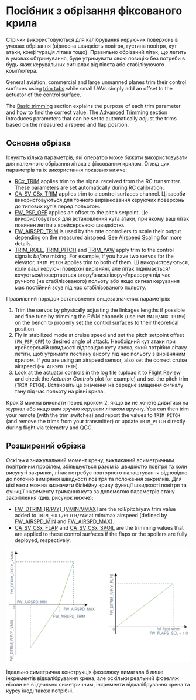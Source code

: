 # Посібник з обрізання фіксованого крила

Стрічки використовуються для калібрування керуючих поверхонь в умовах обрізання (відносна швидкість повітря, густина повітря, кут атаки, конфігурація літака тощо).
Правильно обрізаний літак, що летить в умовах обтримування, буде утримувати свою позицію без потреби в будь-яких керувальних сигналах від пілота або стабілізуючого комп'ютера.

General aviation, commercial and large unmanned planes trim their control surfaces using [trim tabs](https://en.wikipedia.org/wiki/Trim_tab) while small UAVs simply add an offset to the actuator of the control surface.

The [Basic trimming](#basic-trimming) section explains the purpose of each trim parameter and how to find the correct value.
The [Advanced Trimming](#advanced-trimming) section introduces parameters that can be set to automatically adjust the trims based on the measured airspeed and flap position.

## Основна обрізка

Існують кілька параметрів, які оператор може бажати використовувати для належного обрізання літака з фіксованим крилом.
Огляд цих параметрів та їх використання показано нижче:

- [RCx_TRIM](../advanced_config/parameter_reference.md#RC1_TRIM) applies trim to the signal received from the RC transmitter.
  These parameters are set automatically during [RC calibration](../config/radio.md).
- [CA_SV_CSx_TRIM](../advanced_config/parameter_reference.md#CA_SV_CS0_TRIM) applies trim to a control surfaces channel.
  Ці засоби використовуються для точного вирівнювання керуючих поверхонь до типових кутів перед польотом.
- [FW_PSP_OFF](../advanced_config/parameter_reference.md#FW_PSP_OFF) applies an offset to the pitch setpoint.
  Це використовується для встановлення кута атаки, при якому ваш літак повинен летіти з крейсерською швидкістю.
- [FW_AIRSPD_TRIM](../advanced_config/parameter_reference.md#FW_AIRSPD_TRIM) is used by the rate controllers to scale their output depending on the measured airspeed.
  See [Airspeed Scaling](../flight_stack/controller_diagrams.md#airspeed-scaling) for more details.
- [TRIM_ROLL](../advanced_config/parameter_reference.md#TRIM_ROLL), [TRIM_PITCH](../advanced_config/parameter_reference.md#TRIM_PITCH) and [TRIM_YAW](../advanced_config/parameter_reference.md#TRIM_YAW) apply trim to the control signals _before_ mixing.
  For example, if you have two servos for the elevator, `TRIM_PITCH` applies trim to both of them.
  Ці використовуються, коли ваші керуючі поверхні вирівняні, але літак піднімається/кочується/повертається вгору/вниз/ліворуч/праворуч під час ручного (не стабілізованого) польоту або якщо сигнал керування має постійний зсув під час стабілізованого польоту.

Правильний порядок встановлення вищезазначених параметрів:

1. Trim the servos by physically adjusting the linkages lengths if possible and fine tune by trimming the PWM channels (use `PWM_MAIN/AUX_TRIMx`) on the bench to properly set the control surfaces to their theoretical position.
2. Fly in stabilized mode at cruise speed and set the pitch setpoint offset (`FW_PSP_OFF`) to desired angle of attack.
   Необхідний кут атаки при крейсерській швидкості відповідає куту крена, який потрібно літаку летіти, щоб утримати постійну висоту під час польоту з вирівняним крилом.
   If you are using an airspeed sensor, also set the correct cruise airspeed (`FW_AIRSPD_TRIM`).
3. Look at the actuator controls in the log file (upload it to [Flight Review](https://logs.px4.io) and check the _Actuator Controls_ plot for example) and set the pitch trim (`TRIM_PITCH`).
   Встановіть це значення на середнє зміщення сигналу тану під час польоту на рівні крила.

Крок 3 можна виконати перед кроком 2, якщо ви не хочете дивитися на журнал або якщо вам зручно керувати літаком вручну.
You can then trim your remote (with the trim switches) and report the values to `TRIM_PITCH` (and remove the trims from your transmitter) or update `TRIM_PITCH` directly during flight via telemetry and QGC.

## Розширений обрізка

Оскільки знижувальний момент крену, викликаний асиметричним повітряним профілем, збільшується разом із швидкістю повітря та коли висунуті закрилки, літак потребує повторного налаштування відповідно до поточно виміряної швидкості повітря та положення закрилків.
Для цієї мети можна визначити білінійну криву функції швидкості повітря та функції інкременту тримання кута за допомогою параметрів стану закріплення (див. рисунок нижче):

- [FW_DTRIM\_\[R/P/Y\]\_\[VMIN/VMAX\]](../advanced_config/parameter_reference.md#FW_DTRIM_R_VMIN) are the roll/pitch/yaw trim value added to `TRIM_ROLL/PITCH/YAW` at min/max airspeed (defined by [FW_AIRSPD_MIN](../advanced_config/parameter_reference.md#FW_AIRSPD_MIN) and [FW_AIRSPD_MAX](../advanced_config/parameter_reference.md#FW_AIRSPD_MAX)).
- [CA_SV_CSx_FLAP](../advanced_config/parameter_reference.md#CA_SV_CS0_FLAP) and [CA_SV_CSx_SPOIL](../advanced_config/parameter_reference.md#CA_SV_CS0_SPOIL) are the trimming values that are applied to these control surfaces if the flaps or the spoilers are fully deployed, respectively.

![Dtrim Curve](../../assets/config/fw/fixedwing_dtrim.png)

<!-- The drawing is on draw.io: https://drive.google.com/file/d/15AbscUF1kRdWMh8ONcCRu6QBwGbqVGfl/view?usp=sharing
Request access from dev team. -->

Ідеально симетрична конструкція фюзеляжу вимагала б лише інкрементів відкалібрування крена, але оскільки реальний фюзеляж ніколи не є ідеально симетричним, інкременти відкалібрування крена та курсу іноді також потрібні.

